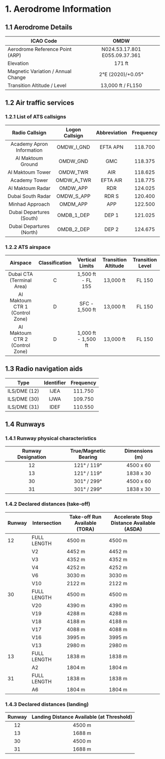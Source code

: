 # 1. Aerodrome Information
## 1.1 Aerodrome Details
| ICAO Code                          |              OMDW             |
|------------------------------------|:-----------------------------:|
| Aerodrome Reference Point (ARP)    | N024.53.17.801 E055.09.37.361 |
| Elevation                          | 171 ft                        |
| Magnetic Variation / Annual Change | 2°E (2020)/+0.05°             |
| Transition Altitude / Level        | 13,000 ft / FL150             |

## 1.2 Air traffic services
### 1.2.1 List of ATS callsigns
|        Radio Callsign       | Logon Callsign |  Abbreviation | Frequency |
|:---------------------------:|:--------------:|:-------------:|:---------:|
|  Academy Apron Information  |   OMDW_I_GND   |    EFTA APN   |  118.700  |
|      Al Maktoum Ground      |    OMDW_GND    |      GMC      |  118.375  |
|       Al Maktoum Tower      |    OMDW_TWR    |      AIR      |  118.625  |
|        Academy Tower        |   OMDW_A_TWR   |    EFTA AIR   |  118.775  |
|       Al Maktoum Radar      |    OMDW_APP    |      RDR      |  124.025  |
|      Dubai South Radar      |   OMDW_S_APP   |     RDR S     |  120.400  |
|       Minhad Approach       |    OMDM_APP    |      APP      |  122.500  |
|   Dubai Departures (South)  |   OMDB_1_DEP   |     DEP 1     |  121.025  |
|   Dubai Departures (North)  |   OMDB_2_DEP   |     DEP 2     |  124.675  |


### 1.2.2 ATS airspace
|             Airspace            | Classification |   Vertical Limits   | Transition Altitude | Transition Level |
|:-------------------------------:|:--------------:|:-------------------:|:-------------------:|:----------------:|
|    Dubai CTA (Terminal Area)    |        C       |  1,500 ft - FL 155  |      13,000 ft      |      FL 150      |
| Al Maktoum CTR 1 (Control Zone) |        D       |    SFC - 1,500 ft   |      13,000 ft      |      FL 150      |
| Al Maktoum CTR 2 (Control Zone) |        D       | 1,000 ft - 1,500 ft |      13,000 ft      |      FL 150      |

## 1.3 Radio navigation aids
|     Type     | Identifier | Frequency |
|:------------:|:----------:|:---------:|
| ILS/DME (12) |    IJEA    |  111.750  |
| ILS/DME (30) |    IJWA    |  109.750  |
| ILS/DME (31) |    IDEF    |  110.550  |

## 1.4 Runways
### 1.4.1 Runway physical characteristics
| Runway Designation | True/Magnetic Bearing | Dimensions (m) |
|:------------------:|:---------------------:|:--------------:|
|         12         |      121° / 119°      |    4500 x 60   |
|         13         |      121° / 119°      |    1838 x 30   |
|         30         |      301° / 299°      |    4500 x 60   |
|         31         |      301° / 299°      |    1838 x 30   |

### 1.4.2 Declared distances (take-off)
| Runway | Intersection | Take-off Run Available (TORA) | Accelerate Stop Distance Available (ASDA) |
|--------|--------------|-------------------------------|--------------------------------------------|
| 12     | FULL LENGTH  | 4500 m                        | 4500 m                                     |
|        | V2           | 4452 m                        | 4452 m                                     |
|        | V3           | 4352 m                        | 4352 m                                     |
|        | V4           | 4252 m                        | 4252 m                                     |
|        | V6           | 3030 m                        | 3030 m                                     |
|        | V10          | 2122 m                        | 2122 m                                     |
| 30     | FULL LENGTH  | 4500 m                        | 4500 m                                     |
|        | V20          | 4390 m                        | 4390 m                                     |
|        | V19          | 4288 m                        | 4288 m                                     |
|        | V18          | 4188 m                        | 4188 m                                     |
|        | V17          | 4088 m                        | 4088 m                                     |
|        | V16          | 3995 m                        | 3995 m                                     |
|        | V13          | 2980 m                        | 2980 m                                     |
| 13     | FULL LENGTH  | 1838 m                        | 1838 m                                     |
|        | A2           | 1804 m                        | 1804 m                                     |
| 31     | FULL LENGTH  | 1838 m                        | 1838 m                                     |
|        | A6           | 1804 m                        | 1804 m                                     |


### 1.4.3 Declared distances (landing)
| Runway | Landing Distance Available (at Threshold) |
|:------:|:-----------------------------------------:|
|   12   |                   4500 m                  |
|   13   |                   1688 m                  |
|   30   |                   4500 m                  |
|   31   |                   1688 m                  |
